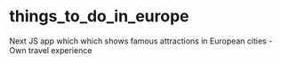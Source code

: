 # things_to_do_in_europe
Next JS app which which shows famous attractions in European cities - Own travel experience
